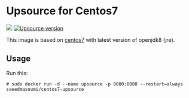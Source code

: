 # Upsource for Centos7

<p>
<a href='https://imagelayers.io/?images=saeedmasoumi/centos7-upsource:latest' title='Get your own badge on imagelayers.io'><img src='https://badge.imagelayers.io/saeedmasoumi/centos7-upsource:latest.svg'></a>
    <a href="https://img.shields.io/badge/upsource-v2.5.5074-blue.svg">
        <img src="https://img.shields.io/badge/upsource-v2.5.5074-blue.svg"
             alt="Upsource version">
    </a>
</p>

This image is based on [centos7](https://hub.docker.com/r/saeedmasoumi/centos7-openjdk8/) with latest version of openjdk8 (jre).

## Usage

Run this:

```
# sudo docker run -d --name upsource -p 8080:8080 --restart=always saeedmasoumi/centos7-upsource
```
